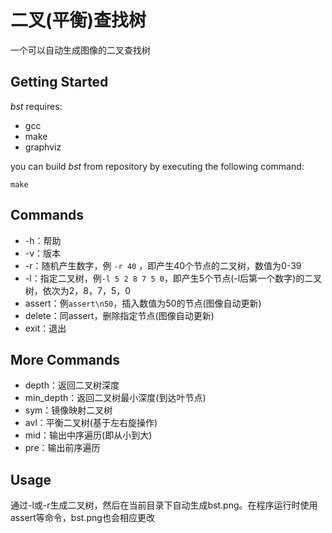 # 二叉(平衡)查找树

一个可以自动生成图像的二叉查找树

## Getting Started

*bst* requires:

* gcc
* make
* graphviz

you can build *bst* from repository by executing the following command:

```
make
```

## Commands

- -h：帮助
- -v：版本
- -r：随机产生数字，例 `-r 40` ，即产生40个节点的二叉树，数值为0-39
- -l：指定二叉树，例`-l 5 2 8 7 5 0`，即产生5个节点(-l后第一个数字)的二叉树，依次为2，8，7，5，0
- assert：例`assert\n50`，插入数值为50的节点(图像自动更新)
- delete：同assert，删除指定节点(图像自动更新)
- exit：退出

## More Commands

- depth：返回二叉树深度
- min_depth：返回二叉树最小深度(到达叶节点)
- sym：镜像映射二叉树
- avl：平衡二叉树(基于左右旋操作)
- mid：输出中序遍历(即从小到大)
- pre：输出前序遍历

## Usage

通过-l或-r生成二叉树，然后在当前目录下自动生成bst.png。在程序运行时使用assert等命令，bst.png也会相应更改

